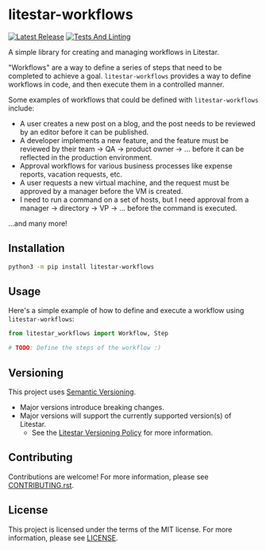 # litestar-workflows

[![Latest Release](https://github.com/JacobCoffee/litestar-workflows/actions/workflows/publish.yml/badge.svg)](https://github.com/JacobCoffee/litestar-workflows/actions/workflows/publish.yml)
[![Tests And Linting](https://github.com/JacobCoffee/litestar-workflows/actions/workflows/ci.yml/badge.svg)](https://github.com/JacobCoffee/litestar-workflows/actions/workflows/ci.yml)


A simple library for creating and managing workflows in Litestar.

"Workflows" are a way to define a series of steps that need to be completed to achieve a goal.
`litestar-workflows` provides a way to define workflows in code, and then execute them in a controlled manner.

Some examples of workflows that could be defined with `litestar-workflows` include:

- A user creates a new post on a blog, and the post needs to be reviewed by an editor before it can be published.
- A developer implements a new feature, and the feature must be reviewed by their team -> QA -> product owner -> ...
  before it can be reflected in the production environment.
- Approval workflows for various business processes like expense reports, vacation requests, etc.
- A user requests a new virtual machine, and the request must be approved by a manager before the VM is created.
- I need to run a command on a set of hosts, but I need approval from a manager -> directory -> VP -> ... before the command is executed.

...and many more!

## Installation

```bash
python3 -m pip install litestar-workflows
```

## Usage

Here's a simple example of how to define and execute a workflow using `litestar-workflows`:

```python
from litestar_workflows import Workflow, Step

# TODO: Define the steps of the workflow :)
```

## Versioning

This project uses [Semantic Versioning](https://semver.org/).
* Major versions introduce breaking changes.
* Major versions will support the currently supported version(s) of Litestar.
    * See the [Litestar Versioning Policy](https://litestar.dev/about/litestar-releases#version-numbering)
      for more information.

## Contributing

Contributions are welcome! For more information, please see [CONTRIBUTING.rst](CONTRIBUTING.rst).

## License

This project is licensed under the terms of the MIT license. For more information, please see [LICENSE](LICENSE).
